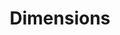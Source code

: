 ---
bigquery: https://console.cloud.google.com/bigquery?p=covid-19-dimensions-ai&page=table&d=data&t=publications
contributors: Digital Science, https://www.digital-science.com/
cost: Free for personal, non-commercial use.
description: Dimensions contains more than 100 million publications, ranging from
  articles published in scholarly journals, books and book chapters, to preprints
  and conference proceedings. All publications are contextualized with linked data
  sets, funding, publications, patents, clinical trials, and policy documents. You
  can also view associated categories, funders, institutions, and researcher profiles.
documentation: https://docs.dimensions.ai/bigquery/index.html
last_edit: 04/05/2022, 08:48:09
location: https://www.dimensions.ai/products/free/
maintained_by: Digital Science, https://www.digital-science.com/
schema_fields:
- current_assignee_countries
- citations_count
- inventor_names
- repository_name
- book_series_title
- title
- funding_chf
- funding_aud
- jurisdiction
- issue
- category_hra
- category_icrp_ct
- aliases
- acronyms
- email_address
- priority_year
- pmcid
- start_year
- date_online
- family_count
- associated_publication_id
- journal
- relationships
- legal_events
- legal_status
- pages
- type
- citation_string
- original_assignee_countries
- types
- associated_publication_arxiv_id
- linkout
- original_assignee
- gender
- cpc
- application_number
- authors
- links
- associated_publication_pmid
- funder_org_cities
- resulting_publication_ids
- category_sdg
- active_years
- repository_id
- concepts
- external_ids
- priority_date
- metrics
- funding_gbp
- year
- publication_year
- patent_ids
- category_uoa
- granted_year
- established
- date_imported_gbq
- address
- granted_date
- current_assignee_orgs
- category_hrcs_rac
- book_title
- eisbn
- description
- family_members_ids
- repository_url
- labels
- mesh_headings
- end_year
- associated_publication_doi
- expiration_date
- funding_nzd
- editors
- doi
- abstract
- research_org_cities
- resulting_publication_doi
- acronym
- publication_ids
- cited_by_ids
- phase
- foa_number
- funder_org
- reference_ids
- category_for
- open_access_categories
- supporting_grant_ids
- altmetrics
- organisation_details
- family_id
- category_icrp_cso
- funder_orgs
- research_org_state_codes
- mesh_terms
- journal_lists
- funder_org_acronyms
- start_date
- investigators
- funding_usd
- categories
- conference
- grant_number
- filing_status
- research_orgs
- original_title
- date_print
- status
- conditions
- assignee_orgs
- assignee_countries
- expiration_year
- current_assignee
- original_assignee_orgs
- filing_year
- ipcr
- source_id
- research_org_state_names
- license
- publisher
- proceedings_title
- funding_currency
- publication_date
- isbn
- arxiv_id
- filing_date
- date_inserted
- open_access_categories_v2
- created_date
- funding_eur
- research_org_city_names
- end_date
- citations
- category_bra
- parent_id
- research_org_country_names
- associated_grant_ids
- date
- registry
- research_org_countries
- date_normal
- acknowledgements
- researcher_ids
- date_modified
- pmid
- funder_org_state_codes
- interventions
- wikipedia_url
- category_hrcs_hc
- kind
- id
- subtitles
- funding_amount
- original_abstract
- volume
- funding_cny
- funder_countries
- language
- funding_cad
- name
- funding_details
- funder_org_countries
- embargo_date
- funding_jpy
- clinical_trial_ids
- category_rcdc
- brief_title
shortname: dimensions
tags:
- scholarly literature
- patents
- funding
- clinical trials
- academic profiles
terms_of_use: 'Use of both the Dimensions COVID-19 dataset and full Dimensions dataset
  are subject to the Dimensions Terms of use: https://www.dimensions.ai/policies-terms-legal '
title: Dimensions
uuid: dcff88bd-fe6b-4fdb-8159-809bf9d7bc1c
---